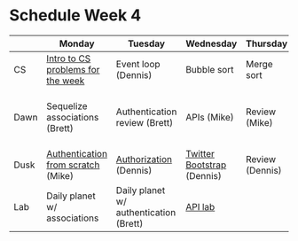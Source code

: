 # Schedule Week 4

|      | Monday | Tuesday | Wednesday | Thursday | Friday |
|------|------|-------|--------|---------|-------|
| CS   | [Intro to CS problems for the week](../warmups/week-04.md) | Event loop (Dennis) | Bubble sort | Merge sort | Quick sort  |
| Dawn | Sequelize associations (Brett) | Authentication review (Brett) | APIs (Mike) | Review (Mike) | Wireframing & Trello, [project intro](../projects/project-01/specs.md) (Dennis et al) |
| Dusk | [Authentication from scratch](https://github.com/sf-wdi-17/notes/tree/master/lectures/week-04/_1_monday/dusk) (Mike) | [Authorization](../lectures/week-04/_2_tuesday/dusk/README.md) (Dennis) | [Twitter Bootstrap](../lectures/week-04/_3_wednesday/dusk) (Dennis) | Review (Dennis) | Project start |
| Lab  | Daily planet w/ associations | Daily planet w/ authentication (Brett) | [API lab](https://github.com/sf-wdi-17/omdb_lab) |  |  |
